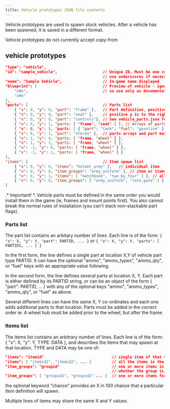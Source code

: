```yaml
---
title: Vehicle prototypes JSON file contents
---
```


Vehicle prototypes are used to spawn stock vehicles. After a vehicle has been spawned, it is saved
in a different format.

Vehicle prototypes do not currently accept copy-from

## vehicle prototypes

```json
"type": "vehicle",
"id": "sample_vehicle",                    // Unique ID. Must be one continuous word,
                                           // use underscores if necessary.
"name": "Sample Vehicle",                  // In-game name displayed
"blueprint": [                             // Preview of vehicle - ignored by the code,
    "o#o",                                 // so use only as documentation
    "o#o"
],
"parts": [                                 // Parts list
    { "x": 0, "y": 0, "part": "frame" },   // Part definition, positive x direction is up,
    { "x": 0, "y": 0, "part": "seat" },    // positive y is to the right
    { "x": 0, "y": 0, "part": "controls"}, // See vehicle_parts.json for part ids
    { "x": 0, "y": 1, "parts: [ "frame", "seat" ] }, // Arrays of parts on the same space
    { "x": 0, "y": 1, "parts: [ { "part": "tank", "fuel": "gasoline" }, "battery_car" },
    { "x": 0, "y": 1, "part": "stereo" },  // parts arrays and part may be mixed on the same space
    { "x": 1, "y": 0, "parts: [ "frame, "wheel" ] },
    { "x": 1, "y": 1, "parts: [ "frame, "wheel" ] },
    { "x": -1, "y": 0, "parts: [ "frame, "wheel" ] },
    { "x": -1, "y": 1, "parts: [ "frame, "wheel" ] }
],
"items": [                                 // Item spawn list
    { "x": 0, "y": 0, "items": "helmet_army" },   // individual item
    { "x": 0, "y": 0, "item_groups": "army_uniform" }, // item or items from an item_group
    { "x": 0, "y": 1, "items": [ "matchbook", "two_by_four" ] }, // all items in the list spawn
    { "x": 0, "y": 0, "item_groups": [ "army_uniform", "rare_guns" ] } all item_groups are processed
]
```

.* Important! *. Vehicle parts must be defined in the same order you would install them in the game
(ie, frames and mount points first). You also cannot break the normal rules of installation (you
can't stack non-stackable part flags).

### Parts list

The part list contains an arbitary number of lines. Each line is of the form:
`{ "x": X, "y": Y, "part": PARTID, ... }` or `{ "x": X, "y": Y, "parts": [ PARTID1, ... ] }`

In the first form, the line defines a single part at location X,Y of vehicle part type PARTID. It
can have the optional "ammo", "ammo_types", "ammo_qty", or "fuel" keys with an appropriate value
following.

In the second form, the line defines several parts at location X, Y. Each part is either defined by
its PARTID string, or can be an object of the form { "part": PARTID, ... } with any of the optional
keys "ammo", "ammo_types", "ammo_qty", or "fuel" as above.

Several different lines can have the same X, Y co-ordinates and each one adds additional parts to
that location. Parts must be added in the correct order ie: A wheel hub must be added prior to the
wheel, but after the frame.

### Items list

The items list contains an arbitrary number of lines. Each line is of the form: { "x": X, "y": Y,
TYPE: DATA }, and describes the items that may spawn at that location. TYPE and DATA may be one of:

```json
"items": "itemid"                              // single item of that type
"items": [ "itemid1", "itemid2", ... ]         // all the items in the array
"item_groups": "groupid"                       // one or more items in the group, depending on
                                               // whether the group is a collection or distribution
"item_groups": [ "groupid1", "groupid2" ... ]  // one or more items for each group
```

the optional keyword "chance" provides an X in 100 chance that a particular item definition will
spawn.

Multiple lines of items may share the same X and Y values.
